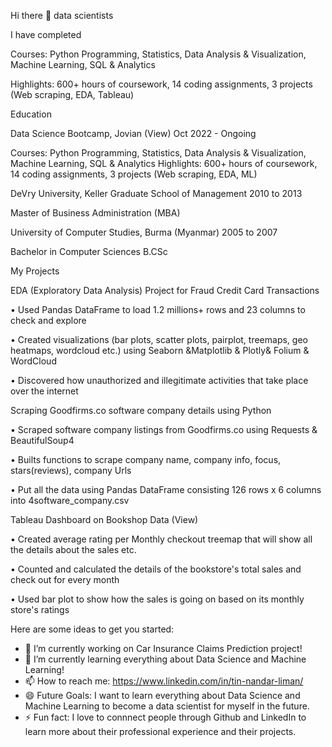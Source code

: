Hi there 👋  data scientists

I have completed

Courses: Python Programming, Statistics, Data Analysis & Visualization, Machine Learning, SQL & Analytics

Highlights: 600+ hours of coursework, 14 coding assignments, 3 projects (Web scraping, EDA, Tableau)


Education

Data Science Bootcamp, Jovian (View)                                                   Oct 2022 - Ongoing 
                                                                    
Courses: Python Programming, Statistics, Data Analysis & Visualization, Machine Learning, SQL & Analytics
Highlights: 600+ hours of coursework, 14 coding assignments, 3 projects (Web scraping, EDA, ML)

DeVry University, Keller Graduate School of Management 	                                2010 to 2013
                                                                   
Master of Business Administration (MBA)

University of Computer Studies, Burma (Myanmar)                                         2005 to 2007

Bachelor in Computer Sciences B.CSc

My Projects

EDA (Exploratory Data Analysis) Project for Fraud Credit Card Transactions

•	Used Pandas DataFrame to load 1.2 millions+ rows and 23 columns to check and explore 
  
•	Created visualizations (bar plots, scatter plots, pairplot, treemaps, geo heatmaps, wordcloud etc.) using Seaborn &Matplotlib & Plotly& Folium
& WordCloud
  
•	Discovered how unauthorized and illegitimate activities that take place over the internet

Scraping Goodfirms.co software company details using Python

•	Scraped software company listings from Goodfirms.co using Requests & BeautifulSoup4
  
•	Builts functions to scrape company name, company info, focus, stars(reviews), company Urls
  
•	Put all the data using Pandas DataFrame consisting 126 rows x 6 columns into 4software_company.csv

Tableau Dashboard on Bookshop Data (View) 

•	Created average rating per Monthly checkout treemap that will show all the details about the sales etc. 
  
•	Counted and calculated the details of the bookstore's total sales and check out for every month 
  
•	Used bar plot to show how the sales is going on based on its monthly store's ratings



Here are some ideas to get you started:

- 🔭 I’m currently working on Car Insurance Claims Prediction project!
- 🌱 I’m currently learning everything about Data Science and Machine Learning!
- 📫 How to reach me: https://www.linkedin.com/in/tin-nandar-liman/
- 😄 Future Goals: I want to learn everything about Data Science and Machine Learning to become a data scientist for myself in the future.
- ⚡ Fun fact: I love to connnect people through Github and LinkedIn to learn more about their professional experience and their projects.






